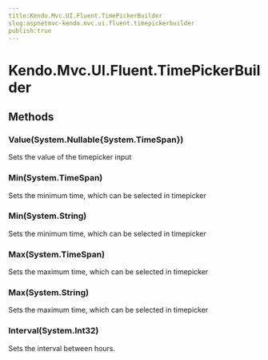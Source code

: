 ```yaml
---
title:Kendo.Mvc.UI.Fluent.TimePickerBuilder
slug:aspnetmvc-kendo.mvc.ui.fluent.timepickerbuilder
publish:true
---
```


# Kendo.Mvc.UI.Fluent.TimePickerBuilder

## Methods

### Value(System.Nullable{System.TimeSpan})
Sets the value of the timepicker input

### Min(System.TimeSpan)
Sets the minimum time, which can be selected in timepicker

### Min(System.String)
Sets the minimum time, which can be selected in timepicker

### Max(System.TimeSpan)
Sets the maximum time, which can be selected in timepicker

### Max(System.String)
Sets the maximum time, which can be selected in timepicker

### Interval(System.Int32)
Sets the interval between hours.